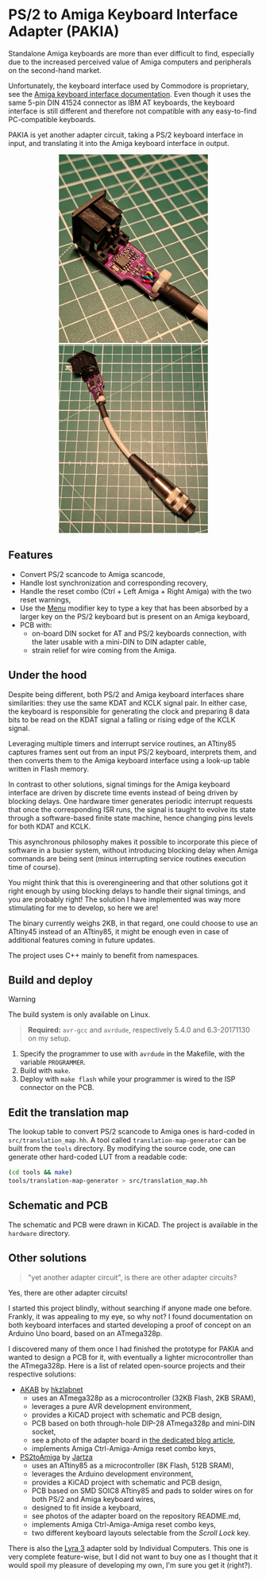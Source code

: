 # PS/2 to Amiga Keyboard Interface Adapter (PAKIA)

Standalone Amiga keyboards are more than ever difficult to find, especially due to the increased perceived value of Amiga computers and peripherals on the second-hand market.

Unfortunately, the keyboard interface used by Commodore is proprietary, see the [Amiga keyboard interface documentation](http://amigadev.elowar.com/read/ADCD_2.1/Hardware_Manual_guide/node0172.html).
Even though it uses the same 5-pin DIN 41524 connector as IBM AT keyboards, the keyboard interface is still different and therefore not compatible with any easy-to-find PC-compatible keyboards.

PAKIA is yet another adapter circuit, taking a PS/2 keyboard interface in input, and translating it into the Amiga keyboard interface in output.

<p align="center">
  <img height="380" src="resources/pcb.png">
  <img height="380" src="resources/whole_adapter.png">
</p>

## Features

- Convert PS/2 scancode to Amiga scancode,
- Handle lost synchronization and corresponding recovery,
- Handle the reset combo (Ctrl + Left Amiga + Right Amiga) with the two reset warnings,
- Use the [Menu](https://en.wikipedia.org/wiki/Menu_key) modifier key to type a key that has been absorbed by a larger key on the PS/2 keyboard but is present on an Amiga keyboard,
- PCB with: 
    - on-board DIN socket for AT and PS/2 keyboards connection, with the later usable with a mini-DIN to DIN adapter cable,
    - strain relief for wire coming from the Amiga. 

## Under the hood

Despite being different, both PS/2 and Amiga keyboard interfaces share similarities: they use the same KDAT and KCLK signal pair.
In either case, the keyboard is responsible for generating the clock and preparing 8 data bits to be read on the KDAT signal a falling or rising edge of the KCLK signal.

Leveraging multiple timers and interrupt service routines, an ATtiny85 captures frames sent out from an input PS/2 keyboard, interprets them, and then converts them to the Amiga keyboard interface using a look-up table written in Flash memory.

In contrast to other solutions, signal timings for the Amiga keyboard interface are driven by discrete time events instead of being driven by blocking delays.
One hardware timer generates periodic interrupt requests that once the corresponding ISR runs, the signal is taught to evolve its state through a software-based finite state machine, hence changing pins levels for both KDAT and KCLK.

This asynchronous philosophy makes it possible to incorporate this piece of software in a busier system, without introducing blocking delay when Amiga commands are being sent (minus interrupting service routines execution time of course).

You might think that this is overengineering and that other solutions got it right enough by using blocking delays to handle their signal timings, and you are probably right!
The solution I have implemented was way more stimulating for me to develop, so here we are!

The binary currently weighs 2KB, in that regard, one could choose to use an ATtiny45 instead of an ATtiny85, it might be enough even in case of additional features coming in future updates.

The project uses C++ mainly to benefit from namespaces.

## Build and deploy

> [!WARNING]
> The build system is only available on Linux.

> **Required:** `avr-gcc` and `avrdude`, respectively 5.4.0 and 6.3-20171130 on my setup.

1. Specify the programmer to use with `avrdude` in the Makefile, with the variable `PROGRAMMER`.
2. Build with `make`.
3. Deploy with `make flash` while your programmer is wired to the ISP connector on the PCB.

## Edit the translation map

The lookup table to convert PS/2 scancode to Amiga ones is hard-coded in `src/translation_map.hh`.
A tool called `translation-map-generator` can be built from the `tools` directory.
By modifying the source code, one can generate other hard-coded LUT from a readable code:

```bash
(cd tools && make)
tools/translation-map-generator > src/translation_map.hh
```

##  Schematic and PCB

The schematic and PCB were drawn in KiCAD. The project is available in the `hardware` directory.

## Other solutions

> "yet another adapter circuit", is there are other adapter circuits?

Yes, there are other adapter circuits! 

I started this project blindly, without searching if anyone made one before.
Frankly, it was appealing to my eye, so why not?
I found documentation on both keyboard interfaces and started developing a proof of concept on an Arduino Uno board, based on an ATmega328p.

I discovered many of them once I had finished the prototype for PAKIA and wanted to design a PCB for it, with eventually a lighter microcontroller than the ATmega328p.
Here is a list of related open-source projects and their respective solutions:

- [AKAB](https://gitlab.com/hkzlab-retrocomputing/AKAB_Reloaded) by [hkzlabnet](http://mercatopo-en.blogspot.com/)
    - uses an ATmega328p as a microcontroller (32KB Flash, 2KB SRAM),
    - leverages a pure AVR development environment,
    - provides a KiCAD project with schematic and PCB design,
    - PCB based on both through-hole DIP-28 ATmega328p and mini-DIN socket,
    - see a photo of the adapter board in [the dedicated blog article](http://mercatopo-en.blogspot.com/2013/11/first-prototype-of-akab-amiga-keyboard.html),
    - implements Amiga Ctrl-Amiga-Amiga reset combo keys, 
- [PS2toAmiga](https://github.com/Jartza/PS2toAmiga) by [Jartza](https://github.com/Jartza)
    - uses an ATtiny85 as a microcontroller (8K Flash, 512B SRAM),
    - leverages the Arduino development environment,
    - provides a KiCAD project with schematic and PCB design,
    - PCB based on SMD SOIC8 ATtiny85 and pads to solder wires on for both PS/2 and Amiga keyboard wires,
    - designed to fit inside a keyboard,
    - see photos of the adapter board on the repository README.md,
    - implements Amiga Ctrl-Amiga-Amiga reset combo keys, 
    - two different keyboard layouts selectable from the *Scroll Lock* key.


There is also the [Lyra 3](http://wiki.icomp.de/wiki/Lyra_3) adapter sold by Individual Computers.
This one is very complete feature-wise, but I did not want to buy one as I thought that it would spoil my pleasure of developing my own, I'm sure you get it (right?).
